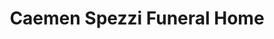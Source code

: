 ---
title: "Caemen Spezzi Funeral Home"
url: /parlin/caemen-spezzi-funeral-home/
shop: Bestattungen
---